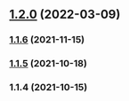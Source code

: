 ## [1.2.0](https://github.com/superbrave/frontend-search-component/compare/1.1.6...1.2.0) (2022-03-09)

### [1.1.6](https://github.com/superbrave/frontend-search-component/compare/1.1.5...1.1.6) (2021-11-15)

### [1.1.5](https://github.com/superbrave/frontend-search-component/compare/1.1.4...1.1.5) (2021-10-18)

### 1.1.4 (2021-10-15)

